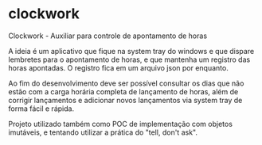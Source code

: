 clockwork
=========

Clockwork - Auxiliar para controle de apontamento de horas

A ideia é um aplicativo que fique na system tray do windows e que dispare lembretes para o apontamento de horas, e que mantenha um registro das horas apontadas.
O registro fica em um arquivo json por enquanto. 

Ao fim do desenvolvimento deve ser possível consultar os dias que não estão com a carga horária completa de lançamento de horas, além de corrigir lançamentos e adicionar novos lançamentos via system tray de forma fácil e rápida.

Projeto utilizado também como POC de implementação com objetos imutáveis, e tentando utilizar a prática do "tell, don't ask".
